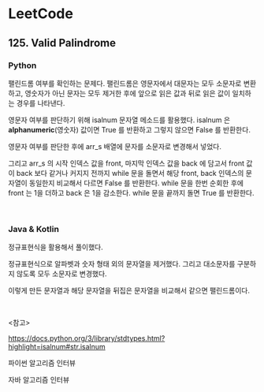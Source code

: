# LeetCode

## 125. Valid Palindrome

### Python

팰린드롬 여부를 확인하는 문제다. 팰린드롬은 영문자에서 대문자는 모두 소문자로 변환하고, 영숫자가 아닌 문자는 모두 제거한 후에 앞으로 읽은 값과 뒤로 읽은 값이 일치하는 경우를 나타낸다.

영문자 여부를 판단하기 위해 isalnum 문자열 메소드를 활용했다. isalnum 은 **alphanumeric**(영숫자) 값이면 True 를 반환하고 그렇지 않으면 False 를 반환한다.

영문자 여부를 판단한 후에 arr_s 배열에 문자를 소문자로 변경해서 넣었다.

그리고 arr_s 의 시작 인덱스 값을 front, 마지막 인덱스 값을 back 에 담고서 front 값이 back 보다 같거나 커지지 전까지 while 문을 돌면서 해당 front, back 인덱스의 문자열이 동일한지 비교해서 다르면 False 를 반환한다. while 문을 한번 순회한 후에 front 는 1을 더하고 back 은 1을 감소한다. while 문을 끝까지 돌면 True 를 반환한다.

<br>

### Java & Kotlin

정규표현식을 활용해서 풀이했다. 

정규표현식으로 알파벳과 숫자 형태 외의 문자열을 제거했다. 그리고 대소문자를 구분하지 않도록 모두 소문자로 변경했다.

이렇게 만든 문자열과 해당 문자열을 뒤집은 문자열을 비교해서 같으면 팰린드롬이다.

<br>

<참고>

https://docs.python.org/3/library/stdtypes.html?highlight=isalnum#str.isalnum

파이썬 알고리즘 인터뷰

자바 알고리즘 인터뷰

